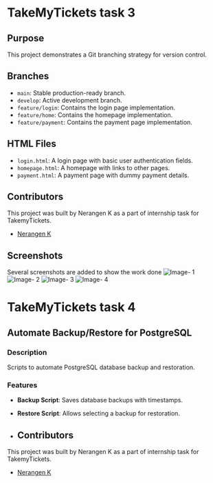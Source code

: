 # TakeMyTickets task 3
## Purpose
This project demonstrates a Git branching strategy for version control.

## Branches
- `main`: Stable production-ready branch.
- `develop`: Active development branch.
- `feature/login`: Contains the login page implementation.
- `feature/home`: Contains the homepage implementation.
- `feature/payment`: Contains the payment page implementation.

## HTML Files
- `login.html`: A login page with basic user authentication fields.
- `homepage.html`: A homepage with links to other pages.
- `payment.html`: A payment page with dummy payment details.

## Contributors
This project was built by Nerangen K as a part of internship task for TakemyTickets.
- [Nerangen K](https://github.com/Nerangen)

## Screenshots
Several screenshots are added to show the work done 
![Image- 1](images/task3-1.png)
![Image- 2](images/task3-2.png)
![Image- 3](images/task3-3.png)
![Image- 4](images/task3-4.png)





# TakeMyTickets task 4

## Automate Backup/Restore for PostgreSQL

### Description
Scripts to automate PostgreSQL database backup and restoration.

### Features
- **Backup Script**: Saves database backups with timestamps.
- **Restore Script**: Allows selecting a backup for restoration.

- ## Contributors
This project was built by Nerangen K as a part of internship task for TakemyTickets.
- [Nerangen K](https://github.com/Nerangen)
  

